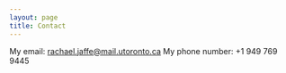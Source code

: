 ```yaml
---
layout: page
title: Contact
---
```



My email: rachael.jaffe@mail.utoronto.ca
My phone number: +1 949 769 9445
